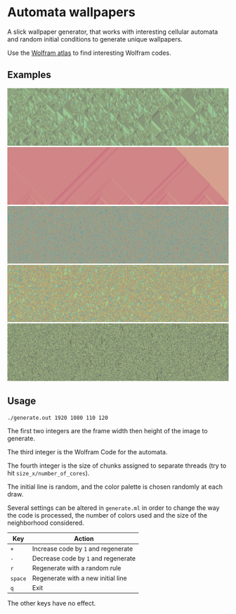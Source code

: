 # Automata wallpapers

A slick wallpaper generator, that works with interesting cellular automata and random initial conditions to generate unique wallpapers.

Use the [Wolfram atlas](http://atlas.wolfram.com/01/01/) to find interesting Wolfram codes.

## Examples

![example1](examples/one.png?raw=true)
![example2](examples/two.png?raw=true)
![example3](examples/three.png?raw=true)
![example4](examples/four.png?raw=true)
![example5](examples/five.png?raw=true)

## Usage

    ./generate.out 1920 1080 110 120

The first two integers are the frame width then height of the image to generate.

The third integer is the Wolfram Code for the automata.

The fourth integer is the size of chunks assigned to separate threads (try to hit `size_x/number_of_cores`).

The initial line is random, and the color palette is chosen randomly at each draw.

Several settings can be altered in `generate.ml` in order to change the way the code is processed, the number of colors used and the size of the neighborhood considered.

| Key | Action|
| --- | --- |
| `+` | Increase code by `1` and regenerate |
| `-` | Decrease code by `1` and regenerate |
| `r` | Regenerate with a random rule |
| `space` | Regenerate with a new initial line |
| `q` | Exit |

The other keys have no effect.
